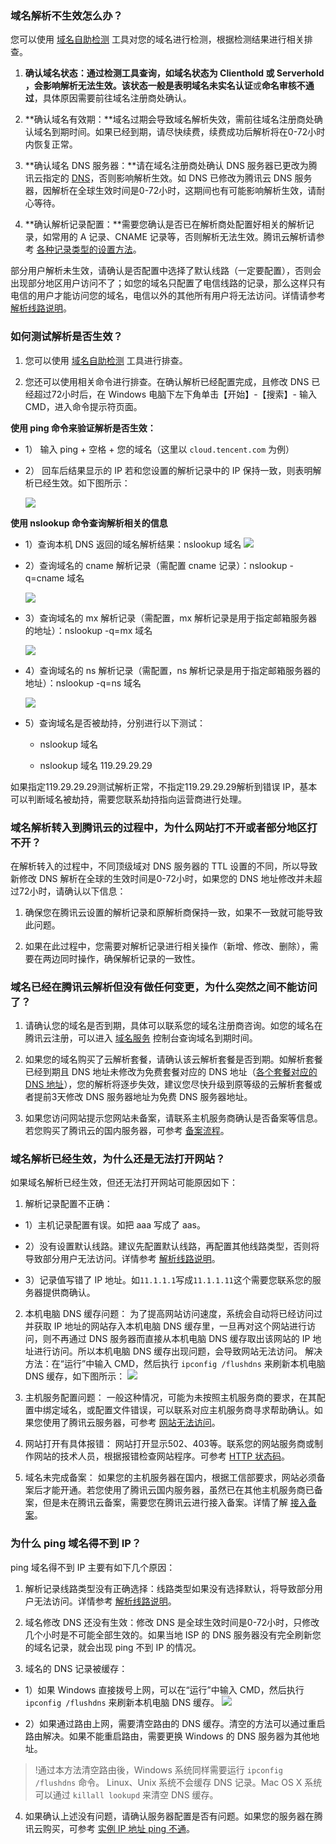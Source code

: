 ### 域名解析不生效怎么办？

您可以使用 [域名自助检测](https://support.dnspod.cn/Tools/tools/) 工具对您的域名进行检测，根据检测结果进行相关排查。

1. **确认域名状态：**通过检测工具查询，如域名状态为 Clienthold 或 Serverhold ，会影响解析无法生效。该状态一般是表明域名**未实名认证**或**命名审核不通过**，具体原因需要前往域名注册商处确认。

2. **确认域名有效期：**域名过期会导致域名解析失效，需前往域名注册商处确认域名到期时间。如果已经到期，请尽快续费，续费成功后解析将在0-72小时内恢复正常。

3. **确认域名 DNS 服务器：**请在域名注册商处确认 DNS 服务器已更改为腾讯云指定的 [DNS](https://cloud.tencent.com/document/product/302/9070)，否则影响解析生效。如 DNS 已修改为腾讯云 DNS 服务器，因解析在全球生效时间是0-72小时，这期间也有可能影响解析生效，请耐心等待。 

4. **确认解析记录配置：**需要您确认是否已在解析商处配置好相关的解析记录，如常用的 A 记录、CNAME 记录等，否则解析无法生效。腾讯云解析请参考 [各种记录类型的设置方法](https://cloud.tencent.com/document/product/302/3449)。

部分用户解析未生效，请确认是否配置中选择了默认线路（一定要配置），否则会出现部分地区用户访问不了；如您的域名只配置了电信线路的记录，那么这样只有电信的用户才能访问您的域名，电信以外的其他所有用户将无法访问。详情请参考 [解析线路说明](https://cloud.tencent.com/document/product/302/8643)。

 

### 如何测试解析是否生效？

1. 您可以使用 [域名自助检测](https://support.dnspod.cn/Tools/tools/) 工具进行排查。

2. 您还可以使用相关命令进行排查。在确认解析已经配置完成，且修改 DNS 已经超过72小时后，在 Windows 电脑下左下角单击【开始】-【搜索】- 输入CMD，进入命令提示符页面。

**使用 ping 命令来验证解析是否生效：**

- 1） 输入 ping + 空格 + 您的域名（这里以 `cloud.tencent.com` 为例）

- 2） 回车后结果显示的 IP 若和您设置的解析记录中的 IP 保持一致，则表明解析已经生效。如下图所示：

	![](https://main.qcloudimg.com/raw/232a21a9bb881f64626d0173c458bad3.png)

 
 **使用 nslookup 命令查询解析相关的信息**

- 1）查询本机 DNS 返回的域名解析结果：nslookup 域名
 ![](https://main.qcloudimg.com/raw/2c61117dd34744c78c194de1625553b6.png)

- 2）查询域名的 cname 解析记录（需配置 cname 记录）：nslookup -q=cname 域名

	![](https://main.qcloudimg.com/raw/b26678cc1041ee8759fc2c60ccb100cf.png)

- 3）查询域名的 mx 解析记录（需配置，mx 解析记录是用于指定邮箱服务器的地址）：nslookup -q=mx 域名

	![](https://main.qcloudimg.com/raw/045662b85759e5bbf2a42e6bbbc554a1.png)

- 4）查询域名的 ns 解析记录（需配置，ns 解析记录是用于指定邮箱服务器的地址）：nslookup -q=ns 域名

	![](https://main.qcloudimg.com/raw/8c61d45af65adcfcba8b78f40b3a4277.png)

- 5）查询域名是否被劫持，分别进行以下测试：
	-  nslookup 域名

	- nslookup 域名 119.29.29.29

如果指定119.29.29.29测试解析正常，不指定119.29.29.29解析到错误 IP，基本可以判断域名被劫持，需要您联系劫持指向运营商进行处理。

 

### 域名解析转入到腾讯云的过程中，为什么网站打不开或者部分地区打不开？

在解析转入的过程中，不同顶级域对 DNS 服务器的 TTL 设置的不同，所以导致新修改 DNS 解析在全球的生效时间是0-72小时，如果您的 DNS 地址修改并未超过72小时，请确认以下信息：

1. 确保您在腾讯云设置的解析记录和原解析商保持一致，如果不一致就可能导致此问题。

2. 如果在此过程中，您需要对解析记录进行相关操作（新增、修改、删除），需要在两边同时操作，确保解析记录的一致性。

 

### 域名已经在腾讯云解析但没有做任何变更，为什么突然之间不能访问了？

1. 请确认您的域名是否到期，具体可以联系您的域名注册商咨询。如您的域名在腾讯云注册，可以进入 [域名服务](https://console.cloud.tencent.com/domain/mydomain) 控制台查询域名到期时间。

2. 如果您的域名购买了云解析套餐，请确认该云解析套餐是否到期。如解析套餐已经到期且 DNS 地址未修改为免费套餐对应的 DNS 地址（[各个套餐对应的 DNS 地址](https://cloud.tencent.com/document/product/302/9070)），您的解析将逐步失效，建议您尽快升级到原等级的云解析套餐或者提前3天修改 DNS 服务器地址为免费 DNS 服务器地址。

3. 如果您访问网站提示您网站未备案，请联系主机服务商确认是否备案等信息。若您购买了腾讯云的国内服务器，可参考 [备案流程](https://cloud.tencent.com/document/product/243/18909)。



### 域名解析已经生效，为什么还是无法打开网站？
 如果域名解析已经生效，但还无法打开网站可能原因如下：

1. 解析记录配置不正确：


- 1）主机记录配置有误。如把 aaa 写成了 aas。
 
- 2）没有设置默认线路。建议先配置默认线路，再配置其他线路类型，否则将导致部分用户无法访问。详情参考 [解析线路说明](https://cloud.tencent.com/document/product/302/8643)。
 
- 3）记录值写错了 IP 地址。如`11.1.1.1`写成`11.1.1.11`这个需要您联系您的服务器提供商确认。


2. 本机电脑 DNS 缓存问题：
为了提高网站访问速度，系统会自动将已经访问过并获取 IP 地址的网站存入本机电脑 DNS 缓存里，一旦再对这个网站进行访问，则不再通过 DNS 服务器而直接从本机电脑 DNS 缓存取出该网站的 IP 地址进行访问。所以本机电脑 DNS 缓存出现问题，会导致网站无法访问。
解决方法：在“运行”中输入 CMD，然后执行 `ipconfig /flushdns` 来刷新本机电脑 DNS 缓存，如下图所示：
![](https://main.qcloudimg.com/raw/55f87494adb6cf16058894df1e74e9a4.png)

3. 主机服务配置问题：
一般这种情况，可能为未按照主机服务商的要求，在其配置中绑定域名，或配置文件错误，可以联系对应主机服务商寻求帮助确认。如果您使用了腾讯云服务器，可参考 [网站无法访问](https://cloud.tencent.com/document/product/213/14633)。

4. 网站打开有具体报错：
网站打开显示502、403等。联系您的网站服务商或制作网站的技术人员，根据报错检查网站程序。可参考 [HTTP 状态码](https://cloud.tencent.com/document/product/302/19903)。

5. 域名未完成备案：
如果您的主机服务器在国内，根据工信部要求，网站必须备案后才能开通。若您使用了腾讯云国内服务器，虽然已在其他主机服务商已备案，但是未在腾讯云备案，需要您在腾讯云进行接入备案。详情了解 [接入备案](https://cloud.tencent.com/document/product/243/19024)。

 

### 为什么 ping 域名得不到 IP？

ping 域名得不到 IP 主要有如下几个原因：

1. 解析记录线路类型没有正确选择：线路类型如果没有选择默认，将导致部分用户无法访问。详情参考 [解析线路说明](https://cloud.tencent.com/document/product/302/8643)。 

2. 域名修改 DNS 还没有生效：修改 DNS 是全球生效时间是0-72小时，只修改几个小时是不可能全部生效的。如果当地 ISP 的 DNS 服务器没有完全刷新您的域名记录，就会出现 ping 不到 IP 的情况。

3. 域名的 DNS 记录被缓存： 


- 1）如果 Windows 直接拨号上网，可以在“运行”中输入 CMD，然后执行 `ipconfig /flushdns` 来刷新本机电脑 DNS 缓存。
![](https://main.qcloudimg.com/raw/55f87494adb6cf16058894df1e74e9a4.png)

- 2）如果通过路由上网，需要清空路由的 DNS 缓存。清空的方法可以通过重启路由解决。如果不能重启路由，需要更换 Windows 的 DNS 服务器为其他地址。

>!通过本方法清空路由後，Windows 系统同样需要运行 `ipconfig /flushdns` 命令。
Linux、Unix 系统不会缓存 DNS 记录。Mac OS X 系统可以通过 `killall lookupd` 来清空 DNS 缓存。

4. 如果确认上述没有问题，请确认服务器配置是否有问题。如果您的服务器在腾讯云购买，可参考 [实例 IP 地址 ping 不通](https://cloud.tencent.com/document/product/213/14639)。

 
